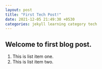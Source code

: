 ```yaml
---
layout: post
title: "First Tech Post!"
date: 2021-12-05 21:49:30 +0530
categories: jekyll learning category tech
---
```


## Welcome to first blog post.

1. This is list item one.
2. This is list item two.
